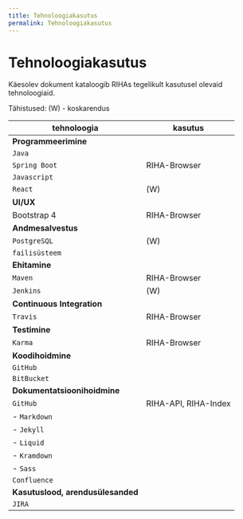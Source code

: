 ```yaml
---
title: Tehnoloogiakasutus
permalink: Tehnoloogiakasutus
---
```


# Tehnoloogiakasutus

Käesolev dokument kataloogib RIHAs tegelikult kasutusel olevaid tehnoloogiaid.

Tähistused: (W) - koskarendus

| tehnoloogia | kasutus    |
|-------------|------------|
| __Programmeerimine__                |    |
| `Java`                              |    |
| `Spring Boot`                       | RIHA-Browser |
| `Javascript`                        |    |
| `React`                             | (W) |
| __UI/UX__                           |    |
| Bootstrap 4                         | RIHA-Browser |  
| __Andmesalvestus__                  |    |
| `PostgreSQL`                        | (W) |
| `failisüsteem`                      |     |
| __Ehitamine__                       |     |
| `Maven`                             | RIHA-Browser |
| `Jenkins`                           | (W) |
| __Continuous Integration__          |     |
| `Travis`                            | RIHA-Browser |
| __Testimine__                       |      |
| `Karma`                             | RIHA-Browser |
| __Koodihoidmine__                   |      |
| `GitHub`                            |      |
| `BitBucket`                         |      |
| __Dokumentatsioonihoidmine__        |    |
| `GitHub`                            | RIHA-API, RIHA-Index |
| - `Markdown`                        |      |
| - `Jekyll`                          |      |
| - `Liquid`                          |      |
| - `Kramdown`                        |      |
| - `Sass`                        |      |
| `Confluence`                        |      |
| __Kasutuslood, arendusülesanded__   |      |
| `JIRA`                              |      |    

